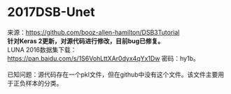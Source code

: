# 2017DSB-Unet

来源：https://github.com/booz-allen-hamilton/DSB3Tutorial
<br><b>针对Keras 2更新，对源代码进行修改，目前bug已修复。</b>
<br>LUNA 2016数据集下载：https://pan.baidu.com/s/1S6VohLttXAr0dyx4qYx1Dw 密码：hy1b。
<br><br>已知问题：源代码存在一个pkl文件，但在github中没有这个文件。该文件主要用于正负样本的分类。
